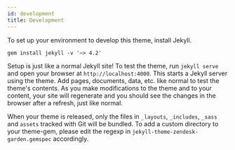 ```yaml
---
id: development
title: Development
---
```


To set up your environment to develop this theme, install Jekyll.

```
gem install jekyll -v '~> 4.2'
```

Setup is just like a normal Jekyll site! To test the theme, run `jekyll serve` and open your browser
at `http://localhost:4000`. This starts a Jekyll server using the theme. Add pages, documents, data,
etc. like normal to test the theme's contents. As you make modifications to the theme and to your
content, your site will regenerate and you should see the changes in the browser after a refresh,
just like normal.

When your theme is released, only the files in `_layouts`, `_includes`, `_sass` and `assets` tracked
with Git will be bundled. To add a custom directory to your theme-gem, please edit the regexp in
`jekyll-theme-zendesk-garden.gemspec` accordingly. 
